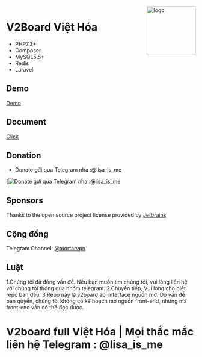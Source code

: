 <img src="https://avatars.githubusercontent.com/u/93268631?v=4" alt="logo" width="130" height="130" align="right"/>

# **V2Board Việt Hóa**

- PHP7.3+
- Composer
- MySQL5.5+
- Redis
- Laravel

## Demo
[Demo](https://v2board.com)

## Document
[Click](https://docs.mortarltd.asia)

## Donation
- Donate gửi qua Telegram nha :@lisa_is_me


[![Donate gửi qua Telegram nha :@lisa_is_me](https://i.pinimg.com/236x/7e/d4/2e/7ed42e877715c9e9ef4df08939d49565.jpg)

## Sponsors
Thanks to the open source project license provided by [Jetbrains](https://www.jetbrains.com/)

## Cộng đồng
Telegram Channel: [@mortarvpn](https://t.me/mortarvpn)  

## Luật
1.Chúng tôi đã đóng vấn đề. Nếu bạn muốn tìm chúng tôi, vui lòng liên hệ với chúng tôi thông qua nhóm telegram. 
2.Chuyển tiếp, Vui lòng cho biết repo ban đầu. 
3.Repo này là v2board api interface nguồn mở. Do vấn đề bản quyền, chúng tôi không có kế hoạch mở nguồn front-end, nhưng mã front-end vẫn có thể đọc được.

# V2board full Việt Hóa | Mọi thắc mắc liên hệ Telegram : @lisa_is_me
